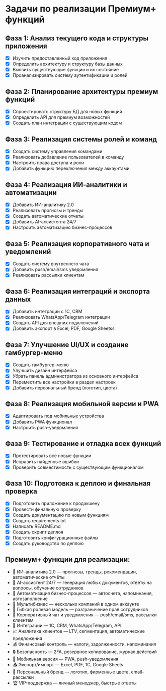 # Задачи по реализации Премиум+ функций

## Фаза 1: Анализ текущего кода и структуры приложения
- [x] Изучить предоставленный код приложения
- [x] Определить архитектуру и структуру базы данных
- [x] Выявить существующие функции и их состояние
- [x] Проанализировать систему аутентификации и ролей

## Фаза 2: Планирование архитектуры премиум функций
- [x] Спроектировать структуру БД для новых функций
- [x] Определить API для премиум возможностей
- [x] Создать план интеграции с существующим кодом

## Фаза 3: Реализация системы ролей и команд
- [x] Создать систему управления командами
- [x] Реализовать добавление пользователей в команду
- [x] Настроить права доступа и роли
- [x] Добавить функцию переключения между аккаунтами

## Фаза 4: Реализация ИИ-аналитики и автоматизации
- [x] Добавить ИИ-аналитику 2.0
- [x] Реализовать прогнозы и тренды
- [x] Создать автоматические отчеты
- [x] Добавить AI-ассистента 24/7
- [x] Настроить автоматизацию бизнес-процессов

## Фаза 5: Реализация корпоративного чата и уведомлений
- [x] Создать систему внутреннего чата
- [x] Добавить push/email/sms уведомления
- [x] Реализовать рассылки клиентам

## Фаза 6: Реализация интеграций и экспорта данных
- [x] Добавить интеграции с 1С, CRM
- [x] Реализовать WhatsApp/Telegram интеграции
- [x] Создать API для внешних подключений
- [x] Добавить экспорт в Excel, PDF, Google Sheetss

## Фаза 7: Улучшение UI/UX и создание гамбургер-меню
- [x] Создать гамбургер-меню
- [x] Улучшить дизайн интерфейса
- [x] Убрать панель администратора из основного интерфейса
- [x] Переместить все настройки в раздел настроек
- [x] Добавить персональный бренд (логотип, цвета)

## Фаза 8: Реализация мобильной версии и PWA
- [x] Адаптировать под мобильные устройства
- [x] Добавить PWA функционал
- [x] Настроить push-уведомления

## Фаза 9: Тестирование и отладка всех функций
- [x] Протестировать все новые функции
- [x] Исправить найденные ошибки
- [x] Проверить совместимость с существующим функционалом

## Фаза 10: Подготовка к деплою и финальная проверка
- [x] Подготовить приложение к продакшену
- [x] Провести финальную проверку
- [x] Создать документацию по новым функциям
- [x] Создать requirements.txt
- [x] Написать README.md
- [x] Создать скрипт деплоя
- [x] Подготовить конфигурационные файлы
- [x] Создать руководство по деплою

## Премиум+ функции для реализации:
- 🧠 ИИ-аналитика 2.0 — прогнозы, тренды, рекомендации, автоматические отчёты
- 🤖 AI-ассистент 24/7 — генерация любых документов, ответы на вопросы, обучение сотрудников
- 🔄 Автоматизация бизнес-процессов — автосчета, напоминания, автозаполнение
- 🏢 Мультибизнес — несколько компаний в одном аккаунте
- 👥 Гибкая ролевая модель — разграничение прав сотрудников
- 💬 Корпоративный чат и уведомления — push/email/sms, рассылки клиентам
- 🔗 Интеграции — 1С, CRM, WhatsApp/Telegram, API
- 📈 Аналитика клиентов — LTV, сегментация, автоматические предложения
- 💰 Финансовый контроль — налоги, задолженности, напоминания
- 🔒 Безопасность — 2FA, резервное копирование, журнал действий
- 📱 Мобильная версия — PWA, push-уведомления
- 📤 Экспорт/импорт — Excel, PDF, 1С, Google Sheets
- 🎨 Персональный бренд — логотип, фирменные цвета, email-рассылки
- 🏆 VIP-поддержка — личный менеджер, быстрые ответы

